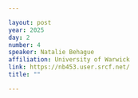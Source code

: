 ```yaml
---

layout: post
year: 2025
day: 2
number: 4
speaker: Natalie Behague
affiliation: University of Warwick
link: https://nb453.user.srcf.net/
title: ""

---
```


